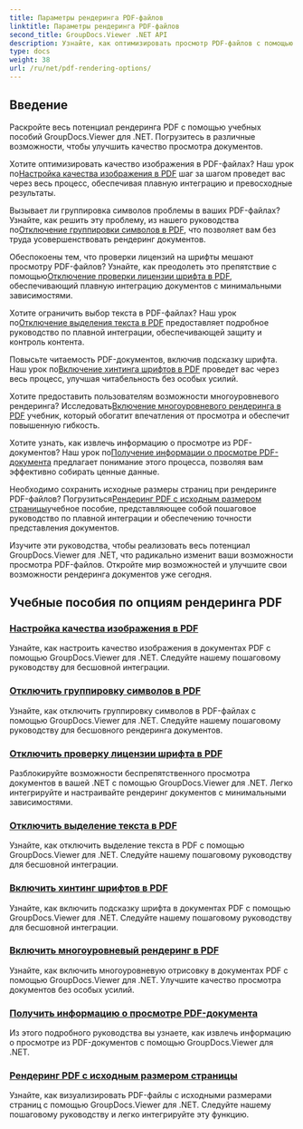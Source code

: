 ```yaml
---
title: Параметры рендеринга PDF-файлов
linktitle: Параметры рендеринга PDF-файлов
second_title: GroupDocs.Viewer .NET API
description: Узнайте, как оптимизировать просмотр PDF-файлов с помощью учебных пособий по GroupDocs.Viewer .NET. Изучите параметры рендеринга PDF, такие как настройка качества изображения и отключение выделения текста.
type: docs
weight: 38
url: /ru/net/pdf-rendering-options/
---
```


## Введение

Раскройте весь потенциал рендеринга PDF с помощью учебных пособий GroupDocs.Viewer для .NET. Погрузитесь в различные возможности, чтобы улучшить качество просмотра документов.

 Хотите оптимизировать качество изображения в PDF-файлах? Наш урок по[Настройка качества изображения в PDF](./adjust-image-quality-pdf/) шаг за шагом проведет вас через весь процесс, обеспечивая плавную интеграцию и превосходные результаты.

 Вызывает ли группировка символов проблемы в ваших PDF-файлах? Узнайте, как решить эту проблему, из нашего руководства по[Отключение группировки символов в PDF](./disable-characters-grouping-pdf/), что позволяет вам без труда усовершенствовать рендеринг документов.

 Обеспокоены тем, что проверки лицензий на шрифты мешают просмотру PDF-файлов? Узнайте, как преодолеть это препятствие с помощью[Отключение проверки лицензии шрифта в PDF](./disable-font-license-verifications-pdf/), обеспечивающий плавную интеграцию документов с минимальными зависимостями.

Хотите ограничить выбор текста в PDF-файлах? Наш урок по[Отключение выделения текста в PDF](./disable-text-selection-pdf/) предоставляет подробное руководство по плавной интеграции, обеспечивающей защиту и контроль контента.

 Повысьте читаемость PDF-документов, включив подсказку шрифта. Наш урок по[Включение хинтинга шрифтов в PDF](./enable-font-hinting-pdf/) проведет вас через весь процесс, улучшая читабельность без особых усилий.

 Хотите предоставить пользователям возможности многоуровневого рендеринга? Исследовать[Включение многоуровневого рендеринга в PDF](./enable-layered-rendering-pdf/) учебник, который обогатит впечатления от просмотра и обеспечит повышенную гибкость.

 Хотите узнать, как извлечь информацию о просмотре из PDF-документов? Наш урок по[Получение информации о просмотре PDF-документа](./get-view-info-pdf-document/) предлагает понимание этого процесса, позволяя вам эффективно собирать ценные данные.

 Необходимо сохранить исходные размеры страниц при рендеринге PDF-файлов? Погрузиться[Рендеринг PDF с исходным размером страницы](./render-pdf-original-page-size/)учебное пособие, представляющее собой пошаговое руководство по плавной интеграции и обеспечению точности представления документов.

Изучите эти руководства, чтобы реализовать весь потенциал GroupDocs.Viewer для .NET, что радикально изменит ваши возможности просмотра PDF-файлов. Откройте мир возможностей и улучшите свои возможности рендеринга документов уже сегодня.
## Учебные пособия по опциям рендеринга PDF
### [Настройка качества изображения в PDF](./adjust-image-quality-pdf/)
Узнайте, как настроить качество изображения в документах PDF с помощью GroupDocs.Viewer для .NET. Следуйте нашему пошаговому руководству для бесшовной интеграции.
### [Отключить группировку символов в PDF](./disable-characters-grouping-pdf/)
Узнайте, как отключить группировку символов в PDF-файлах с помощью GroupDocs.Viewer для .NET. Следуйте нашему пошаговому руководству для бесшовного рендеринга документов.
### [Отключить проверку лицензии шрифта в PDF](./disable-font-license-verifications-pdf/)
Разблокируйте возможности беспрепятственного просмотра документов в вашей .NET с помощью GroupDocs.Viewer для .NET. Легко интегрируйте и настраивайте рендеринг документов с минимальными зависимостями.
### [Отключить выделение текста в PDF](./disable-text-selection-pdf/)
Узнайте, как отключить выделение текста в PDF с помощью GroupDocs.Viewer для .NET. Следуйте нашему пошаговому руководству для бесшовной интеграции.
### [Включить хинтинг шрифтов в PDF](./enable-font-hinting-pdf/)
Узнайте, как включить подсказку шрифта в документах PDF с помощью GroupDocs.Viewer для .NET. Следуйте нашему пошаговому руководству для бесшовной интеграции.
### [Включить многоуровневый рендеринг в PDF](./enable-layered-rendering-pdf/)
Узнайте, как включить многоуровневую отрисовку в документах PDF с помощью GroupDocs.Viewer для .NET. Улучшите качество просмотра документов без особых усилий.
### [Получить информацию о просмотре PDF-документа](./get-view-info-pdf-document/)
Из этого подробного руководства вы узнаете, как извлечь информацию о просмотре из PDF-документов с помощью GroupDocs.Viewer для .NET.
### [Рендеринг PDF с исходным размером страницы](./render-pdf-original-page-size/)
Узнайте, как визуализировать PDF-файлы с исходными размерами страниц с помощью GroupDocs.Viewer для .NET. Следуйте нашему пошаговому руководству и легко интегрируйте эту функцию.
